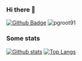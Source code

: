 ### Hi there 👋

[![Github Badge](https://img.shields.io/badge/-pgroot91-grey?style=flat&logo=github&logoColor=white&link=https://github.com/pgroot91/)](https://www.github.com/pgroot91/) <img src="https://komarev.com/ghpvc/?username=pgroot91" alt="pgroot91" />

### Some stats

[![Github stats](https://github-readme-stats.vercel.app/api?username=pgroot91&show_icons=true&include_all_commits=true)](https://github.com/pgroot91/github-readme-stats)
[![Top Langs](https://github-readme-stats.vercel.app/api/top-langs/?username=pgroot91&layout=compact)](https://github.com/pgroot91/github-readme-stats)

<!--
**pgroot91/pgroot91** is a ✨ _special_ ✨ repository because its `README.md` (this file) appears on your GitHub profile.

Here are some ideas to get you started:

- 🔭 I’m currently working on ...
- 🌱 I’m currently learning ...
- 👯 I’m looking to collaborate on ...
- 🤔 I’m looking for help with ...
- 💬 Ask me about ...
- 📫 How to reach me: ...
- 😄 Pronouns: ...
- ⚡ Fun fact: ...
-->
